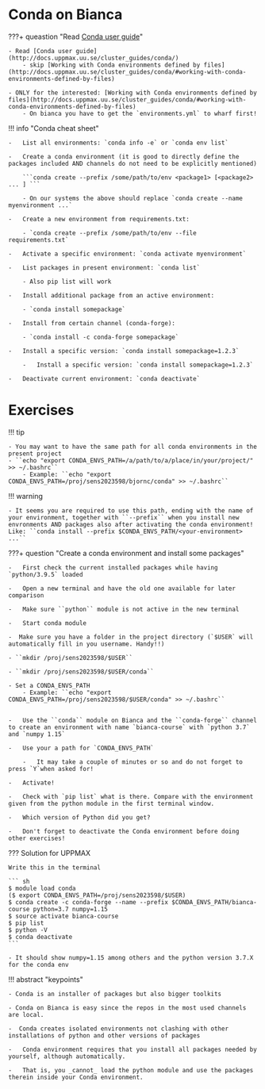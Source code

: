 # Conda on Bianca

???+ queastion "Read [Conda user guide](http://docs.uppmax.uu.se/cluster_guides/conda/)"

    - Read [Conda user guide](http://docs.uppmax.uu.se/cluster_guides/conda/)
        - skip [Working with Conda environments defined by files](http://docs.uppmax.uu.se/cluster_guides/conda/#working-with-conda-environments-defined-by-files)
    
    - ONLY for the interested: [Working with Conda environments defined by files](http://docs.uppmax.uu.se/cluster_guides/conda/#working-with-conda-environments-defined-by-files)
        - On bianca you have to get the `environments.yml` to wharf first!


!!! info "Conda cheat sheet"

    -   List all environments: `conda info -e` or `conda env list`

    -   Create a conda environment (it is good to directly define the packages included AND channels do not need to be explicitly mentioned)
    
        ```conda create --prefix /some/path/to/env <package1> [<package2> ... ] ```
       
        - On our systems the above should replace `conda create --name myenvironment ...`
       
    -   Create a new environment from requirements.txt:
   
        - `conda create --prefix /some/path/to/env --file requirements.txt`

    -   Activate a specific environment: `conda activate myenvironment`

    -   List packages in present environment: `conda list`

        - Also pip list will work

    -   Install additional package from an active environment: 
    
        - `conda install somepackage`

    -   Install from certain channel (conda-forge):
       
        - `conda install -c conda-forge somepackage`

    -   Install a specific version: `conda install somepackage=1.2.3`

        -   Install a specific version: `conda install somepackage=1.2.3`

    -   Deactivate current environment: `conda deactivate`




# Exercises

!!! tip

    - You may want to have the same path for all conda environments in the present project
    - ``echo "export CONDA_ENVS_PATH=/a/path/to/a/place/in/your/project/" >> ~/.bashrc`` 
        - Example: ``echo "export CONDA_ENVS_PATH=/proj/sens2023598/bjornc/conda" >> ~/.bashrc``

!!! warning

    - It seems you are required to use this path, ending with the name of your environment, together with ``--prefix`` when you install new envronments AND packages also after activating the conda environment!
    Like: ``conda install --prefix $CONDA_ENVS_PATH/<your-environment> ...``


???+ question "Create a conda environment and install some packages"

    -   First check the current installed packages while having `python/3.9.5` loaded

    -   Open a new terminal and have the old one available for later comparison

    -   Make sure ``python`` module is not active in the new terminal

    -   Start conda module

    -  Make sure you have a folder in the project directory (`$USER` will automatically fill in you username. Handy!!)

    - ``mkdir /proj/sens2023598/$USER``

    - ``mkdir /proj/sens2023598/$USER/conda``
    
    - Set a CONDA_ENVS_PATH
        - Example: ``echo "export CONDA_ENVS_PATH=/proj/sens2023598/$USER/conda" >> ~/.bashrc``


    -   Use the ``conda`` module on Bianca and the ``conda-forge`` channel to create an environment with name `bianca-course` with `python 3.7` and `numpy 1.15`

    -   Use your a path for `CONDA_ENVS_PATH`
        
        -   It may take a couple of minutes or so and do not forget to press `Y`when asked for!

    -   Activate!

    -   Check with `pip list` what is there. Compare with the environment given from the python module in the first terminal window.

    -   Which version of Python did you get?

    -   Don't forget to deactivate the Conda environment before doing other exercises!


??? Solution for UPPMAX

    Write this in the terminal

    ``` sh
    $ module load conda
    ($ export CONDA_ENVS_PATH=/proj/sens2023598/$USER)
    $ conda create -c conda-forge --name --prefix $CONDA_ENVS_PATH/bianca-course python=3.7 numpy=1.15
    $ source activate bianca-course
    $ pip list
    $ python -V
    $ conda deactivate
    ```

    - It should show numpy=1.15 among others and the python version 3.7.X for the conda env





!!! abstract "keypoints"
    
    - Conda is an installer of packages but also bigger toolkits

    - Conda on Bianca is easy since the repos in the most used channels are local.

    -  Conda creates isolated environments not clashing with other installations of python and other versions of packages

    -   Conda environment requires that you install all packages needed by yourself, although automatically.
    
    -   That is, you _cannot_ load the python module and use the packages therein inside your Conda environment.

